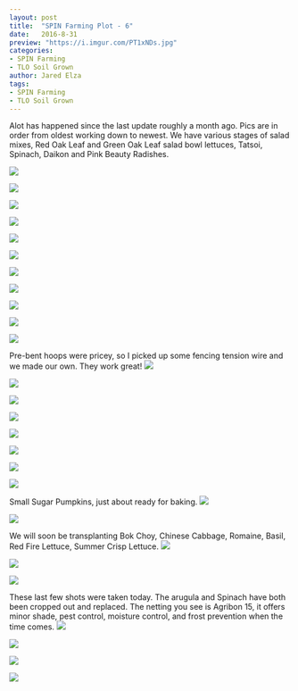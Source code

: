 ```yaml
---
layout: post
title:  "SPIN Farming Plot - 6"
date:   2016-8-31
preview: "https://i.imgur.com/PT1xNDs.jpg"
categories:
- SPIN Farming
- TLO Soil Grown
author: Jared Elza
tags: 
- SPIN Farming
- TLO Soil Grown
---
```


Alot has happened since the last update roughly a month ago. Pics are in order from oldest working down to newest. We have various stages of salad mixes, Red Oak Leaf and Green Oak Leaf salad bowl lettuces, Tatsoi, Spinach, Daikon and Pink Beauty Radishes.

[![](https://i.imgur.com/jD7kJEqh.jpg)](https://i.imgur.com/jD7kJEq.jpg)

[![](https://i.imgur.com/QwDk4lch.jpg)](https://i.imgur.com/QwDk4lc.jpg)

[![](https://i.imgur.com/xzn8dS3h.jpg)](https://i.imgur.com/xzn8dS3.jpg)

[![](https://i.imgur.com/3a81wnCh.jpg)](https://i.imgur.com/3a81wnC.jpg)

[![](https://i.imgur.com/5cXhWXbh.jpg)](https://i.imgur.com/5cXhWXb.jpg)

[![](https://i.imgur.com/mykv3NWh.jpg)](https://i.imgur.com/mykv3NW.jpg)

[![](https://i.imgur.com/U3vd2x6h.jpg)](https://i.imgur.com/U3vd2x6.jpg)

[![](https://i.imgur.com/OzevsXoh.jpg)](https://i.imgur.com/OzevsXo.jpg)

[![](https://i.imgur.com/ZXfMipWh.jpg)](https://i.imgur.com/ZXfMipW.jpg)

[![](https://i.imgur.com/iJVFxUsh.jpg)](https://i.imgur.com/iJVFxUs.jpg)

[![](https://i.imgur.com/WSPCCSgh.jpg)](https://i.imgur.com/WSPCCSg.jpg)

Pre-bent hoops were pricey, so I picked up some fencing tension wire and we made our own. They work great!
[![](https://i.imgur.com/RVInFrNh.jpg)](https://i.imgur.com/RVInFrN.jpg)

[![](https://i.imgur.com/DuFFKCDh.jpg)](https://i.imgur.com/DuFFKCD.jpg)

[![](https://i.imgur.com/givNTRAh.jpg)](https://i.imgur.com/givNTRA.jpg)

[![](https://i.imgur.com/2GOY29Dh.jpg)](https://i.imgur.com/2GOY29D.jpg)

[![](https://i.imgur.com/Lolmcjmh.jpg)](https://i.imgur.com/Lolmcjm.jpg)

[![](https://i.imgur.com/MXiCo1jh.jpg)](https://i.imgur.com/MXiCo1j.jpg)

[![](https://i.imgur.com/lh8D5AZh.jpg)](https://i.imgur.com/lh8D5AZ.jpg)

[![](https://i.imgur.com/hUa09DZh.jpg)](https://i.imgur.com/hUa09DZ.jpg)

Small Sugar Pumpkins, just about ready for baking.
[![](https://i.imgur.com/Wj0oRGvh.jpg)](https://i.imgur.com/Wj0oRGv.jpg)

[![](https://i.imgur.com/rZEyFwEh.jpg)](https://i.imgur.com/rZEyFwE.jpg)

We will soon be transplanting Bok Choy, Chinese Cabbage, Romaine, Basil, Red Fire Lettuce, Summer Crisp Lettuce. 
[![](https://i.imgur.com/tU8PU2Hh.jpg)](https://i.imgur.com/tU8PU2H.jpg)

[![](https://i.imgur.com/mQxmp0Eh.jpg)](https://i.imgur.com/mQxmp0E.jpg)

[![](https://i.imgur.com/8e7tzhCh.jpg)](https://i.imgur.com/8e7tzhC.jpg)

These last few shots were taken today. The arugula and Spinach have both been cropped out and replaced. The netting you see is Agribon 15, it offers minor shade, pest control, moisture control, and frost prevention when the time comes. 
[![](https://i.imgur.com/fItKn2Ph.jpg)](https://i.imgur.com/fItKn2P.jpg)

[![](https://i.imgur.com/OM0oqQOh.jpg)](https://i.imgur.com/OM0oqQO.jpg)

[![](https://i.imgur.com/zXiJpdQh.jpg)](https://i.imgur.com/zXiJpdQ.jpg)

[![](https://i.imgur.com/PT1xNDsh.jpg)](https://i.imgur.com/PT1xNDs.jpg)